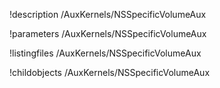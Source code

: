 !description /AuxKernels/NSSpecificVolumeAux

!parameters /AuxKernels/NSSpecificVolumeAux

!listingfiles /AuxKernels/NSSpecificVolumeAux

!childobjects /AuxKernels/NSSpecificVolumeAux
